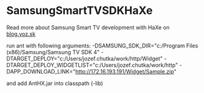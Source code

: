 SamsungSmartTVSDKHaXe
=====================
Read more about Samsung Smart TV development with HaXe on [blog.yoz.sk](http://blog.yoz.sk/2013/03/samsung-smart-tv-development-with-haxe/)

run ant with following arguments:
-DSAMSUNG_SDK_DIR="c:/Program Files (x86)/Samsung/Samsung TV SDK 4"
-DTARGET_DEPLOY="c:/Users/jozef.chutka/work/http/Widget"
-DTARGET_DEPLOY_WIDGETLIST="c:/Users/jozef.chutka/work/http"
-DAPP_DOWNLOAD_LINK="http://172.16.193.191/Widget/Sample.zip"

and add AntHX.jar into classpath (-lib)